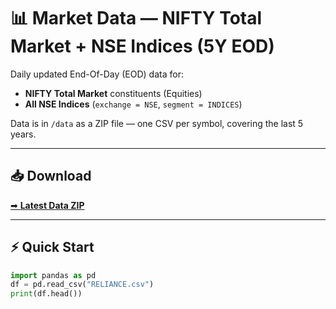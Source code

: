# 📊 Market Data — NIFTY Total Market + NSE Indices (5Y EOD)

Daily updated End-Of-Day (EOD) data for:

- **NIFTY Total Market** constituents (Equities)
- **All NSE Indices** (`exchange = NSE`, `segment = INDICES`)

Data is in `/data` as a ZIP file — one CSV per symbol, covering the last 5 years.

---

## 📥 Download
[➡ **Latest Data ZIP**](./)

---

## ⚡ Quick Start
```python
import pandas as pd
df = pd.read_csv("RELIANCE.csv")
print(df.head())
